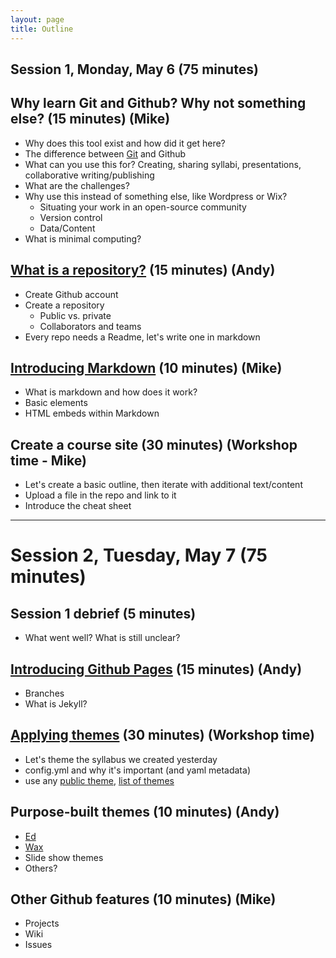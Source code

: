 ```yaml
---
layout: page
title: Outline
---
```


## Session 1, Monday, May 6 (75 minutes)

## Why learn Git and Github? Why not something else? (15 minutes) (Mike)
- Why does this tool exist and how did it get here?
- The difference between [Git](https://github.com/DHRI-Curriculum/git) and Github
- What can you use this for? Creating, sharing syllabi, presentations, collaborative writing/publishing
- What are the challenges?
- Why use this instead of something else, like Wordpress or Wix?
  - Situating your work in an open-source community
  - Version control
  - Data/Content
- What is minimal computing? 

## [What is a repository?](repositories.md) (15 minutes) (Andy)
- Create Github account
- Create a repository
  - Public vs. private
  - Collaborators and teams
- Every repo needs a Readme, let's write one in markdown

## [Introducing Markdown](markdown.md) (10 minutes) (Mike)
- What is markdown and how does it work?
- Basic elements
- HTML embeds within Markdown

## Create a course site (30 minutes) (Workshop time - Mike)
- Let's create a basic outline, then iterate with additional text/content
- Upload a file in the repo and link to it
- Introduce the cheat sheet

----------

# Session 2, Tuesday, May 7 (75 minutes)

## Session 1 debrief (5 minutes)
- What went well? What is still unclear?

## [Introducing Github Pages](pages.md) (15 minutes) (Andy)
- Branches
- What is Jekyll?

## [Applying themes](themes.md) (30 minutes) (Workshop time)
- Let's theme the syllabus we created yesterday
- config.yml and why it's important (and yaml metadata)
- use any [public theme](https://github.blog/2017-11-29-use-any-theme-with-github-pages/), [list of themes](https://github.com/topics/jekyll-theme)

## Purpose-built themes (10 minutes) (Andy)
- [Ed](https://github.com/minicomp/ed)
- [Wax](https://github.com/minicomp/wax/)
- Slide show themes
- Others?

## Other Github features (10 minutes) (Mike)
- Projects
- Wiki
- Issues
